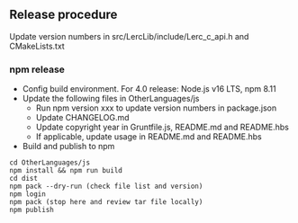 ## Release procedure

Update version numbers in src/LercLib/include/Lerc_c_api.h and CMakeLists.txt

### npm release

- Config build environment. For 4.0 release: Node.js v16 LTS, npm 8.11
- Update the following files in OtherLanguages/js
  - Run npm version xxx to update version numbers in package.json
  - Update CHANGELOG.md
  - Update copyright year in Gruntfile.js, README.md and README.hbs
  - If applicable, update usage in README.md and README.hbs
- Build and publish to npm

```
cd OtherLanguages/js
npm install && npm run build
cd dist
npm pack --dry-run (check file list and version)
npm login
npm pack (stop here and review tar file locally)
npm publish
```
